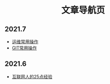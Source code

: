 <h1><center>文章导航页</center></h1>

## 2021.7

- [运维常用操作](articles/运维常用操作.md)
- [GIT常用操作](articles/GIT常用操作.md)

## 2021.6

- [互联网人的25点经验](articles/My-Engineering-Axioms.md)

